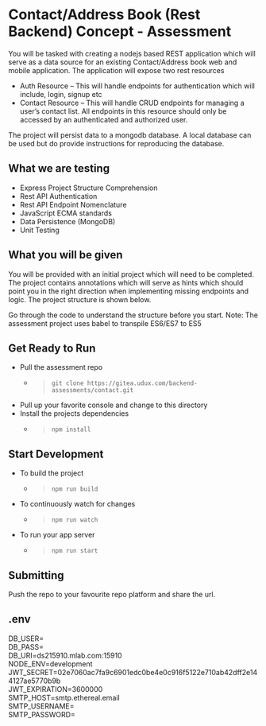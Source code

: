 Contact/Address Book (Rest Backend) Concept - Assessment
===

You will be tasked with creating a nodejs based REST application which will serve as a data source for an existing Contact/Address book web and mobile application.
The application will expose two rest resources

* Auth Resource – This will handle endpoints for authentication which will include, login, signup etc
* Contact Resource – This will handle CRUD endpoints for managing a user’s contact list. All endpoints in this resource should only be accessed by an authenticated and authorized user.

The project will persist data to a mongodb database. A local database can be used but do provide instructions for reproducing the database.

What we are testing
--

* Express Project Structure Comprehension
* Rest API Authentication
* Rest API Endpoint Nomenclature
* JavaScript ECMA standards 
* Data Persistence (MongoDB)
* Unit Testing

What you will be given
--

You will be provided with an initial project which will need to be completed. The project contains annotations which will serve as hints which should point you in the right direction when implementing missing endpoints and logic.
The project structure is shown below.

Go through the code to understand the structure before you start.
Note:
The assessment project uses babel to transpile ES6/ES7 to ES5

Get Ready to Run
---

* Pull the assessment repo
    - > `git clone https://gitea.udux.com/backend-assessments/contact.git`
* Pull up your favorite console and change to this directory
* Install the projects dependencies 
    - > `npm install`

Start Development 
---

* To build the project
    - > `npm run build`
* To continuously watch for changes 
    - > `npm run watch`
* To run your app server 
    - > `npm run start`

Submitting
--
Push the repo to your favourite repo platform and share the url.


.env
--
DB_USER=\
DB_PASS=\
DB_URI=ds215910.mlab.com:15910\
NODE_ENV=development\
JWT_SECRET=02e7060ac7fa9c6901edc0be4e0c916f5122e710ab42dff2e144127ae5770b9b\
JWT_EXPIRATION=3600000\
SMTP_HOST=smtp.ethereal.email\
SMTP_USERNAME=\
SMTP_PASSWORD=
